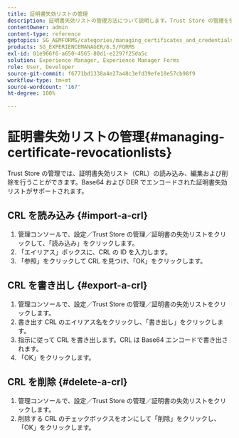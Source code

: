 ```yaml
---
title: 証明書失効リストの管理
description: 証明書失効リストの管理方法について説明します。Trust Store の管理を使用して、証明書失効リスト（CRL）の読み込み、編集および削除を行うことができます。
contentOwner: admin
content-type: reference
geptopics: SG_AEMFORMS/categories/managing_certificates_and_credentials
products: SG_EXPERIENCEMANAGER/6.5/FORMS
exl-id: 01e966f6-a650-4565-80d1-e2297f25da5c
solution: Experience Manager, Experience Manager Forms
role: User, Developer
source-git-commit: f6771bd1338a4e27a48c3efd39efe18e57cb98f9
workflow-type: tm+mt
source-wordcount: '167'
ht-degree: 100%

---
```


# 証明書失効リストの管理{#managing-certificate-revocationlists}

Trust Store の管理では、証明書失効リスト（CRL）の読み込み、編集および削除を行うことができます。Base64 および DER でエンコードされた証明書失効リストがサポートされます。

## CRL を読み込み {#import-a-crl}

1. 管理コンソールで、設定／Trust Store の管理／証明書の失効リストをクリックして、「読み込み」をクリックします。
1. 「エイリアス」ボックスに、CRL の ID を入力します。
1. 「参照」をクリックして CRL を見つけ、「OK」をクリックします。

## CRL を書き出し {#export-a-crl}

1. 管理コンソールで、設定／Trust Store の管理／証明書の失効リストをクリックします。
1. 書き出す CRL のエイリアス名をクリックし、「書き出し」をクリックします。
1. 指示に従って CRL を書き出します。CRL は Base64 エンコードで書き出されます。
1. 「OK」をクリックします。

## CRL を削除 {#delete-a-crl}

1. 管理コンソールで、設定／Trust Store の管理／証明書の失効リストをクリックします。
1. 削除する CRL のチェックボックスをオンにして「削除」をクリックし、「OK」をクリックします。
